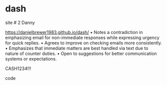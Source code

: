 # dash
site # 2
Danny

https://danielbrewer1983.github.io/dash/
	•	Notes a contradiction in emphasizing email for non-immediate responses while expressing urgency for quick replies.
	•	Agrees to improve on checking emails more consistently.
	•	Emphasizes that immediate matters are best handled via text due to nature of counter duties.
	•	Open to suggestions for better communication systems or expectations.



CASH1234!!!


<P>code</P>
